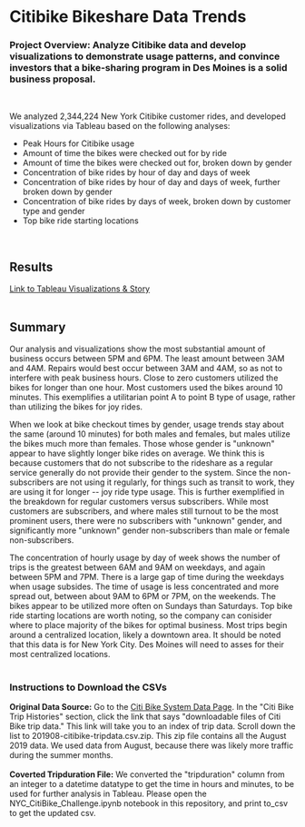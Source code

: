 # Citibike Bikeshare Data Trends
### Project Overview: Analyze Citibike data and develop visualizations to demonstrate usage patterns, and convince investors that a bike-sharing program in Des Moines is a solid business proposal.
</br>

We analyzed 2,344,224 New York Citibike customer rides, and developed visualizations via Tableau based on the following analyses:
- Peak Hours for Citibike usage
- Amount of time the bikes were checked out for by ride
- Amount of time the bikes were checked out for, broken down by gender
- Concentration of bike rides by hour of day and days of week
- Concentration of bike rides by hour of day and days of week, further broken down by gender
- Concentration of bike rides by days of week, broken down by customer type and gender
- Top bike ride starting locations
</br>

## Results
[Link to Tableau Visualizations & Story](https://public.tableau.com/app/profile/alexandra.curtis/viz/BikesharingChallenge_16562246503820/BikeshareDataTrends?publish=yes)
</br>
</br>

## Summary
Our analysis and visualizations show the most substantial amount of business occurs between 5PM and 6PM.  The least amount between 3AM and 4AM.  Repairs would best occur between 3AM and 4AM, so as not to interfere with peak business hours.  Close to zero customers utilized the bikes for longer than one hour.  Most customers used the bikes around 10 minutes.  This exemplifies a utilitarian point A to point B type of usage, rather than utilizing the bikes for joy rides.

When we look at bike checkout times by gender, usage trends stay about the same (around 10 minutes) for both males and females, but males utilize the bikes much more than females.  Those whose gender is "unknown" appear to have slightly longer bike rides on average.  We think this is because customers that do not subscribe to the rideshare as a regular service generally do not provide their gender to the system.  Since the non-subscribers are not using it regularly, for things such as transit to work, they are using it for longer -- joy ride type usage.  This is further exemplified in the breakdown for regular customers versus subscribers.  While most customers are subscribers, and where males still turnout to be the most prominent users, there were no subscribers with "unknown" gender, and significantly more "unknown" gender non-subscribers than male or female non-subscribers. 

The concentration of hourly usage by day of week shows the number of trips is the greatest between 6AM and 9AM on weekdays, and again between 5PM and 7PM.  There is a large gap of time during the weekdays when usage subsides.  The time of usage is less concentrated and more spread out, between about 9AM to 6PM or 7PM, on the weekends.  The bikes appear to be utilized more often on Sundays than Saturdays.  Top bike ride starting locations are worth noting, so the company can conisider where to place majority of the bikes for optimal business.  Most trips begin around a centralized location, likely a downtown area.  It should be noted that this data is for New York City.  Des Moines will need to asses for their most centralized locations.
</br>
</br>

### Instructions to Download the CSVs
**Original Data Source:** Go to the [Citi Bike System Data Page](https://ride.citibikenyc.com/system-data). In the "Citi Bike Trip Histories" section, click the link that says "downloadable files of Citi Bike trip data." This link will take you to an index of trip data. Scroll down the list to 201908-citibike-tripdata.csv.zip.  This zip file contains all the August 2019 data. We used data from August, because there was likely more traffic during the summer months.
</br>
</br>
**Coverted Tripduration File:** We converted the "tripduration" column from an integer to a datetime datatype to get the time in hours and minutes, to be used for further analysis in Tableau.  Please open the NYC_CitiBike_Challenge.ipynb notebook in this repository, and print to_csv to get the updated csv.


